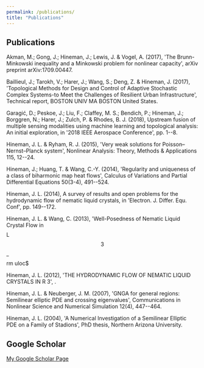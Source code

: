 ```yaml
---
permalink: /publications/
title: "Publications"
---
```


## Publications

Akman, M.; Gong, J.; Hineman, J.; Lewis, J. & Vogel, A. (2017), 'The Brunn-Minkowski inequality and a Minkowski problem for nonlinear capacity', arXiv preprint arXiv:1709.00447.

Baillieul, J.; Tarokh, V.; Harer, J.; Wang, S.; Deng, Z. & Hineman, J. (2017), 'Topological Methods for Design and Control of Adaptive Stochastic Complex Systems-to Meet the Challenges of Resilient Urban Infrastructure', Technical report, BOSTON UNIV MA BOSTON United States.

Garagić, D.; Peskoe, J.; Liu, F.; Claffey, M. S.; Bendich, P.; Hineman, J.; Borggren, N.; Harer, J.; Zulch, P. & Rhodes, B. J. (2018), Upstream fusion of multiple sensing modalities using machine learning and topological analysis: An initial exploration, in '2018 IEEE Aerospace Conference', pp. 1--8.

Hineman, J. L. & Ryham, R. J. (2015), 'Very weak solutions for Poisson–Nernst–Planck system', Nonlinear Analysis: Theory, Methods & Applications 115, 12--24.

Hineman, J.; Huang, T. & Wang, C.-Y. (2014), 'Regularity and uniqueness of a class of biharmonic map heat flows', Calculus of Variations and Partial Differential Equations 50(3-4), 491--524.

Hineman, J. L. (2014), A survey of results and open problems for the hydrodynamic flow of nematic liquid crystals, in 'Electron. J. Differ. Equ. Conf', pp. 149--172.

Hineman, J. L. & Wang, C. (2013), 'Well-Posedness of Nematic Liquid Crystal Flow in $$$$L$$3$$ _ $$$$rm uloc$

Hineman, J. L. (2012), 'THE HYDRODYNAMIC FLOW OF NEMATIC LIQUID CRYSTALS IN R 3', .

Hineman, J. L. & Neuberger, J. M. (2007), 'GNGA for general regions: Semilinear elliptic PDE and crossing eigenvalues', Communications in Nonlinear Science and Numerical Simulation 12(4), 447--464.

Hineman, J. L. (2004), 'A Numerical Investigation of a Semilinear Elliptic PDE on a Family of Stadions', PhD thesis, Northern Arizona University.

## Google Scholar

[My Google Scholar Page](https://scholar.google.com/citations?user=cmdgvoUAAAAJ&hl=en)


